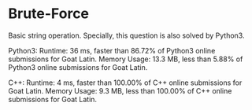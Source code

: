 # Brute-Force
Basic string operation.
Specially, this question is also solved by Python3.

Python3:
Runtime: 36 ms, faster than 86.72% of Python3 online submissions for Goat Latin.
Memory Usage: 13.3 MB, less than 5.88% of Python3 online submissions for Goat Latin.

C++:
Runtime: 4 ms, faster than 100.00% of C++ online submissions for Goat Latin.
Memory Usage: 9.3 MB, less than 100.00% of C++ online submissions for Goat Latin.
